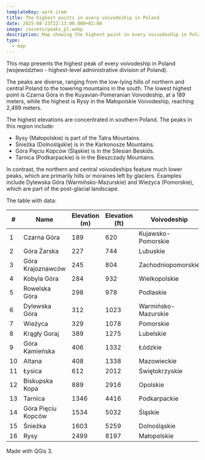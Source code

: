 ```yaml
---
templateKey: work-item
title: The highest points in every voivodeship in Poland
date: 2025-08-23T22:13:00.000+02:00
image: /assets/peaks_pl.webp
description: Map showing the highest point in every voivodeship in Poland
type:
  - map
---
```

This map presents the highest peak of every voivodeship in Poland (województwo - highest-level administrative division of Poland).

The peaks are diverse, ranging from the low-lying hills of northern and central Poland to the towering mountains in the south. The lowest highest point is Czarna Góra in the Kuyavian-Pomeranian Voivodeship, at a 189 meters, while the highest is Rysy in the Małopolskie Voivodeship, reaching 2,499 meters.

The highest elevations are concentrated in southern Poland. The peaks in this region include:

- Rysy (Małopolskie) is part of the Tatra Mountains.
- Śnieżka (Dolnośląskie) is in the Karkonosze Mountains.
- Góra Pięciu Kopców (Śląskie) is in the Silesian Beskids.
- Tarnica (Podkarpackie) is in the Bieszczady Mountains.

In contrast, the northern and central voivodeships feature much lower peaks, which are primarily hills or moraines left by glaciers. Examples include Dylewska Góra (Warmińsko-Mazurskie) and Wieżyca (Pomorskie), which are part of the post-glacial landscape. 

The table with data:

| #   | Name               | Elevation (m) | Elevation (ft) | Voivodeship         |
| --- | ------------------ | ------------- | -------------- | ------------------- |
| 1   | Czarna Góra        | 189           | 620            | Kujawsko-Pomorskie  |
| 2   | Góra Żarska        | 227           | 744            | Lubuskie            |
| 3   | Góra Krajoznawców  | 245           | 804            | Zachodniopomorskie  |
| 4   | Kobyla Góra        | 284           | 932            | Wielkopolskie       |
| 5   | Rowelska Góra      | 298           | 978            | Podlaskie           |
| 6   | Dylewska Góra      | 312           | 1023           | Warmińsko-Mazurskie |
| 7   | Wieżyca            | 329           | 1078           | Pomorskie           |
| 8   | Krągły Goraj       | 389           | 1275           | Lubelskie           |
| 9   | Góra Kamieńska     | 406           | 1332           | Łódzkie             |
| 10  | Altana             | 408           | 1338           | Mazowieckie         |
| 11  | Łysica             | 612           | 2012           | Świętokrzyskie      |
| 12  | Biskupska Kopa     | 889           | 2916           | Opolskie            |
| 13  | Tarnica            | 1346          | 4416           | Podkarpackie        |
| 14  | Góra Pięciu Kopców | 1534          | 5032           | Śląskie             |
| 15  | Śnieżka            | 1603          | 5259           | Dolnośląskie        |
| 16  | Rysy               | 2499          | 8197           | Małopolskie         |


Made with QGis 3.
